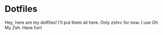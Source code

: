 # Dotfiles

Hey, here are my dotfiles! I'll put them all here.
Only zshrc for now. I use Oh My Zsh.
Have fun!
